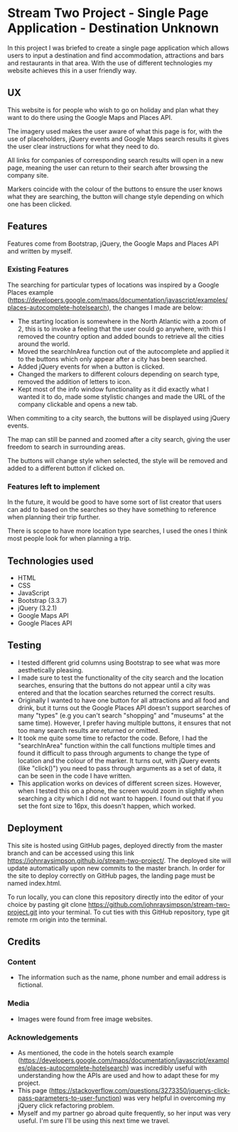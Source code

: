 # Stream Two Project - Single Page Application - Destination Unknown

In this project I was briefed to create a single page application which allows users to input a destination and find accommodation, attractions and bars and restaurants in that area. With the use of different technologies my website achieves this in a user friendly way.

## UX

This website is for people who wish to go on holiday and plan what they want to do there using the Google Maps and Places API.

The imagery used makes the user aware of what this page is for, with the use of placeholders, jQuery events and Google Maps search results it gives the user clear instructions for what they need to do.

All links for companies of corresponding search results will open in a new page, meaning the user can return to their search after browsing the company site.

Markers coincide with the colour of the buttons to ensure the user knows what they are searching, the button will change style depending on which one has been clicked.

## Features

Features come from Bootstrap, jQuery, the Google Maps and Places API and written by myself.

### Existing Features

The searching for particular types of locations was inspired by a Google Places example (https://developers.google.com/maps/documentation/javascript/examples/places-autocomplete-hotelsearch), the changes I made are below:
* The starting location is somewhere in the North Atlantic with a zoom of 2, this is to invoke a feeling that the user could go anywhere, with this I removed the country option and added bounds to retrieve all the cities around the world.
* Moved the searchInArea function out of the autocomplete and applied it to the buttons which only appear after a city has been searched.
* Added jQuery events for when a button is clicked.
* Changed the markers to different colours depending on search type, removed the addition of letters to icon.
* Kept most of the info window functionality as it did exactly what I wanted it to do, made some stylistic changes and made the URL of the company clickable and opens a new tab.

When commiting to a city search, the buttons will be displayed using jQuery events.

The map can still be panned and zoomed after a city search, giving the user freedom to search in surrounding areas.

The buttons will change style when selected, the style will be removed and added to a different button if clicked on.

### Features left to implement

In the future, it would be good to have some sort of list creator that users can add to based on the searches so they have something to reference when planning their trip further.

There is scope to have more location type searches, I used the ones I think most people look for when planning a trip.

## Technologies used

* HTML
* CSS
* JavaScript
* Bootstrap (3.3.7)
* jQuery (3.2.1)
* Google Maps API
* Google Places API

## Testing

* I tested different grid columns using Bootstrap to see what was more aesthetically pleasing.
* I made sure to test the functionality of the city search and the location searches, ensuring that the buttons do not appear until a city was entered and that the location searches returned the correct results.
* Originally I wanted to have one button for all attractions and all food and drink, but it turns out the Google Places API doesn't support searches of many "types" (e.g you can't search "shopping" and "museums" at the same time). However, I prefer having multiple buttons, it ensures that not too many search results are returned or omitted.
* It took me quite some time to refactor the code. Before, I had the "searchInArea" function within the call functions multiple times and found it difficult to pass through arguments to change the type of location and the colour of the marker. It turns out, with jQuery events (like "click()") you need to pass through arguments as a set of data, it can be seen in the code I have written.
* This application works on devices of different screen sizes. However, when I tested this on a phone, the screen would zoom in slightly when searching a city which I did not want to happen. I found out that if you set the font size to 16px, this doesn't happen, which worked.

## Deployment

This site is hosted using GitHub pages, deployed directly from the master branch and can be accessed using this link https://johnraysimpson.github.io/stream-two-project/. The deployed site will update automatically upon new commits to the master branch. In order for the site to deploy correctly on GitHub pages, the landing page must be named index.html.

To run locally, you can clone this repository directly into the editor of your choice by pasting git clone https://github.com/johnraysimpson/stream-two-project.git into your terminal. To cut ties with this GitHub repository, type git remote rm origin into the terminal.

## Credits

### Content

* The information such as the name, phone number and email address is fictional.

### Media

* Images were found from free image websites.

### Acknowledgements

* As mentioned, the code in the hotels search example (https://developers.google.com/maps/documentation/javascript/examples/places-autocomplete-hotelsearch) was incredibly useful with understanding how the APIs are used and how to adapt these for my project.
* This page (https://stackoverflow.com/questions/3273350/jquerys-click-pass-parameters-to-user-function) was very helpful in overcoming my jQuery click refactoring problem.
* Myself and my partner go abroad quite frequently, so her input was very useful. I'm sure I'll be using this next time we travel.